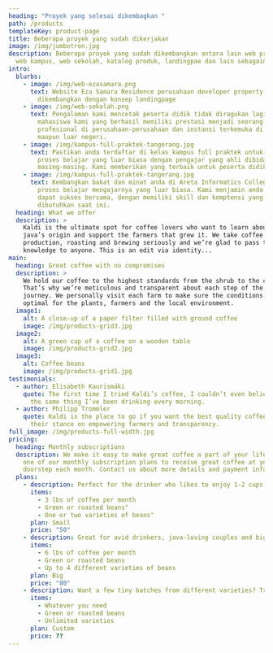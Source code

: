 ```yaml
---
heading: "Proyek yang selesai dikembagkan "
path: /products
templateKey: product-page
title: Beberapa proyek yang sudah dikerjakan
image: /img/jumbotron.jpg
description: Beberapa proyek yang sudah dikembangkan antara lain web proproty,
  web kampus, web sekolah, katalog produk, landingpae dan lain sebagainya.
intro:
  blurbs:
    - image: /img/web-ezasamara.png
      text: Website Eza Samara Residence perusahaan developer property yang
        dikembangkan dengan konsep landingpage
    - image: /img/web-sekolah.png
      text: Pengalaman kami mencetak peserta didik tidak diragukan lagi, sudah banyak
        mahasiswa kami yang berhasil memiliki prestasi menjadi seorang IT
        profesional di perusahaan-perusahaan dan instansi terkemuka di Indonesia
        maupun luar negeri.
    - image: /img/kampus-full-praktek-tangerang.jpg
      text: Pastikan anda terdaftar di kelas kampus full praktek untuk merasakan
        proses belajar yang luar biasa dengan pengajar yang ahli dibidangnya
        masing-masing. Kami memberikan yang terbaik untuk peserta didik.
    - image: /img/kampus-full-praktek-tangerang.jpg
      text: Kembangkan bakat dan minat anda di Areta Informatics College nikmati
        proses belajar mengajarnya yang luar biasa. Kami menjamin anda untuk
        dapat sukses bersama, dengan memiliki skill dan komptensi yang
        dibutuhkan saat ini.
  heading: What we offer
  description: >
    Kaldi is the ultimate spot for coffee lovers who want to learn about their
    java’s origin and support the farmers that grew it. We take coffee
    production, roasting and brewing seriously and we’re glad to pass that
    knowledge to anyone. This is an edit via identity...
main:
  heading: Great coffee with no compromises
  description: >
    We hold our coffee to the highest standards from the shrub to the cup.
    That’s why we’re meticulous and transparent about each step of the coffee’s
    journey. We personally visit each farm to make sure the conditions are
    optimal for the plants, farmers and the local environment.
  image1:
    alt: A close-up of a paper filter filled with ground coffee
    image: /img/products-grid3.jpg
  image2:
    alt: A green cup of a coffee on a wooden table
    image: /img/products-grid2.jpg
  image3:
    alt: Coffee beans
    image: /img/products-grid1.jpg
testimonials:
  - author: Elisabeth Kaurismäki
    quote: The first time I tried Kaldi’s coffee, I couldn’t even believe that was
      the same thing I’ve been drinking every morning.
  - author: Philipp Trommler
    quote: Kaldi is the place to go if you want the best quality coffee. I love
      their stance on empowering farmers and transparency.
full_image: /img/products-full-width.jpg
pricing:
  heading: Monthly subscriptions
  description: We make it easy to make great coffee a part of your life. Choose
    one of our monthly subscription plans to receive great coffee at your
    doorstep each month. Contact us about more details and payment info.
  plans:
    - description: Perfect for the drinker who likes to enjoy 1-2 cups per day.
      items:
        - 3 lbs of coffee per month
        - Green or roasted beans"
        - One or two varieties of beans"
      plan: Small
      price: "50"
    - description: Great for avid drinkers, java-loving couples and bigger crowds
      items:
        - 6 lbs of coffee per month
        - Green or roasted beans
        - Up to 4 different varieties of beans
      plan: Big
      price: "80"
    - description: Want a few tiny batches from different varieties? Try our custom plan
      items:
        - Whatever you need
        - Green or roasted beans
        - Unlimited varieties
      plan: Custom
      price: ??
---
```

